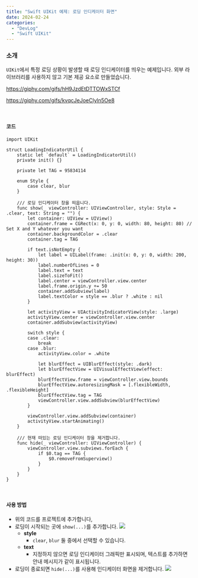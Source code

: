 ```yaml
---
title: "Swift UIKit 예제: 로딩 인디케이터 화면"
date: 2024-02-24
categories: 
  - "DevLog"
  - "Swift UIKit"
---
```


### **소개**

`UIKit`에서 특정 로딩 상황이 발생할 때 로딩 인디케이터를 띄우는 예제입니다. 외부 라이브러리를 사용하지 않고 기본 제공 요소로 만들었습니다.

https://giphy.com/gifs/hH9JzdEtDTTOWxSTCf

https://giphy.com/gifs/kvqcJeJoeClyln5Oe8

 

#### **코드**

```
import UIKit

struct LoadingIndicatorUtil {
    static let `default` = LoadingIndicatorUtil()
    private init() {}
    
    private let TAG = 95834114
    
    enum Style {
        case clear, blur
    }
    
    /// 로딩 인디케이터 창을 띄웁니다.
    func show(_ viewController: UIViewController, style: Style = .clear, text: String = "") {
        let container: UIView = UIView()
        container.frame = CGRect(x: 0, y: 0, width: 80, height: 80) // Set X and Y whatever you want
        container.backgroundColor = .clear
        container.tag = TAG
        
        if text.isNotEmpty {
            let label = UILabel(frame: .init(x: 0, y: 0, width: 200, height: 30))
            label.numberOfLines = 0
            label.text = text
            label.sizeToFit()
            label.center = viewController.view.center
            label.frame.origin.y += 50
            container.addSubview(label)
            label.textColor = style == .blur ? .white : nil
        }

        let activityView = UIActivityIndicatorView(style: .large)
        activityView.center = viewController.view.center
        container.addSubview(activityView)
        
        switch style {
        case .clear:
            break
        case .blur:
            activityView.color = .white
            
            let blurEffect = UIBlurEffect(style: .dark)
            let blurEffectView = UIVisualEffectView(effect: blurEffect)
            blurEffectView.frame = viewController.view.bounds
            blurEffectView.autoresizingMask = [.flexibleWidth, .flexibleHeight]
            blurEffectView.tag = TAG
            viewController.view.addSubview(blurEffectView)
        }
        
        viewController.view.addSubview(container)
        activityView.startAnimating()
    }
    
    /// 현재 떠있는 로딩 인디케이터 창을 제거합니다.
    func hide(_ viewController: UIViewController) {
        viewController.view.subviews.forEach {
            if $0.tag == TAG {
                $0.removeFromSuperview()
            }
        }
    }
}
```

 

#### **사용 방법**

- 위의 코드를 프로젝트에 추가합니다,
- 로딩이 시작되는 곳에 `show(...)`를 추가합니다. ![](./assets/img/wp-content/uploads/2024/02/스크린샷-2024-02-24-오후-2.41.57-복사본.jpg)
    - **style**
        - `clear`, `blur` 둘 중에서 선택할 수 있습니다.
    - **text**
        - 지정하지 않으면 로딩 인디케이터 그래픽만 표시되며, 텍스트를 추가하면 안내 메시지가 같이 표시됩니다.
- 로딩이 종료되면 `hide(...)`를 사용해 인디케이터 화면을 제거합니다. ![](./assets/img/wp-content/uploads/2024/02/스크린샷-2024-02-24-오후-2.42.23-복사본.jpg)
